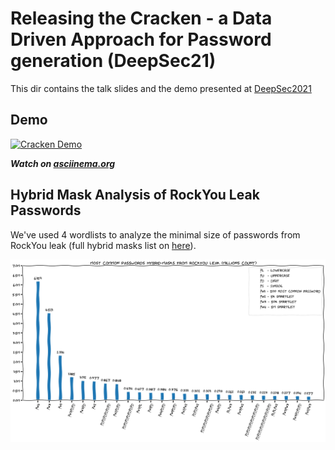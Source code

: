 # Releasing the Cracken - a Data Driven Approach for Password generation (DeepSec21)

This dir contains the talk slides and the demo presented at [DeepSec2021][talk-abstract]

## Demo

[![Cracken Demo](./demo.gif)][demo-link]

<i>**Watch on [asciinema.org][demo-link]**</i>

## Hybrid Mask Analysis of RockYou Leak Passwords

We've used 4 wordlists to analyze the minimal size of passwords from RockYou leak (full hybrid masks list on [here](./rockyou_hybrid-masks_counts.csv)).

![Top25 Hybrid Masks from RockYou](./top25_rockyou_hybrid-masks_count.png)


[talk-abstract]: https://deepsec.net/speaker.html#PSLOT517
[demo-link]: https://asciinema.org/a/W8tIemGMzAEuNBvHbii7rcIds
